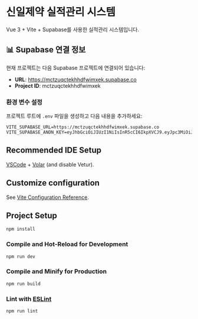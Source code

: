 # 신일제약 실적관리 시스템

Vue 3 + Vite + Supabase를 사용한 실적관리 시스템입니다.

## 📊 Supabase 연결 정보

현재 프로젝트는 다음 Supabase 프로젝트에 연결되어 있습니다:

- **URL**: https://mctzuqctekhhdfwimxek.supabase.co
- **Project ID**: mctzuqctekhhdfwimxek

### 환경 변수 설정

프로젝트 루트에 `.env` 파일을 생성하고 다음 내용을 추가하세요:

```env
VITE_SUPABASE_URL=https://mctzuqctekhhdfwimxek.supabase.co
VITE_SUPABASE_ANON_KEY=eyJhbGciOiJIUzI1NiIsInR5cCI6IkpXVCJ9.eyJpc3MiOiJzdXBhYmFzZSIsInJlZiI6Im1jdHp1cWN0ZWtoaGRmd2lteGVrIiwicm9sZSI6ImFub24iLCJpYXQiOjE3NTMzMzUyNTUsImV4cCI6MjA2ODkxMTI1NX0.zLH2UFBUG7Zn1ow80Fg69Se8OLN7oRPRrmzFvu9_7gY
```

## Recommended IDE Setup

[VSCode](https://code.visualstudio.com/) + [Volar](https://marketplace.visualstudio.com/items?itemName=Vue.volar) (and disable Vetur).

## Customize configuration

See [Vite Configuration Reference](https://vite.dev/config/).

## Project Setup

```sh
npm install
```

### Compile and Hot-Reload for Development

```sh
npm run dev
```

### Compile and Minify for Production

```sh
npm run build
```

### Lint with [ESLint](https://eslint.org/)

```sh
npm run lint
```
